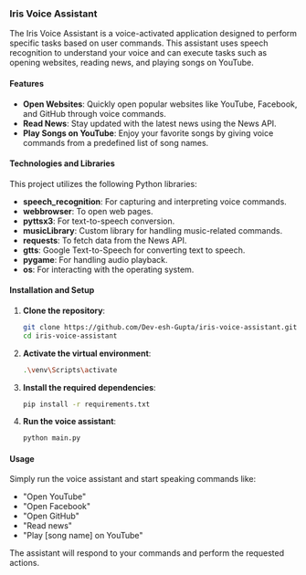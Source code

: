 ### Iris Voice Assistant

The Iris Voice Assistant is a voice-activated application designed to perform specific tasks based on user commands. This assistant uses speech recognition to understand your voice and can execute tasks such as opening websites, reading news, and playing songs on YouTube.

#### Features

- **Open Websites**: Quickly open popular websites like YouTube, Facebook, and GitHub through voice commands.
- **Read News**: Stay updated with the latest news using the News API.
- **Play Songs on YouTube**: Enjoy your favorite songs by giving voice commands from a predefined list of song names.

#### Technologies and Libraries

This project utilizes the following Python libraries:

- **speech_recognition**: For capturing and interpreting voice commands.
- **webbrowser**: To open web pages.
- **pyttsx3**: For text-to-speech conversion.
- **musicLibrary**: Custom library for handling music-related commands.
- **requests**: To fetch data from the News API.
- **gtts**: Google Text-to-Speech for converting text to speech.
- **pygame**: For handling audio playback.
- **os**: For interacting with the operating system.

#### Installation and Setup

1. **Clone the repository**:
   ```sh
   git clone https://github.com/Dev-esh-Gupta/iris-voice-assistant.git
   cd iris-voice-assistant
   ```

2. **Activate the virtual environment**:
   ```sh
   .\venv\Scripts\activate
   ```

3. **Install the required dependencies**:
   ```sh
   pip install -r requirements.txt
   ```

4. **Run the voice assistant**:
   ```sh
   python main.py
   ```

#### Usage

Simply run the voice assistant and start speaking commands like:
- "Open YouTube"
- "Open Facebook"
- "Open GitHub"
- "Read news"
- "Play [song name] on YouTube"

The assistant will respond to your commands and perform the requested actions.
